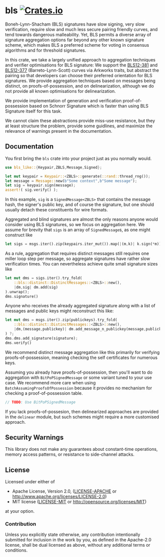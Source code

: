 # bls [![Crates.io](https://img.shields.io/crates/v/bls-like.svg)](https://crates.io/crates/bls-like) #

Boneh-Lynn-Shacham (BLS) signatures have slow signing, very slow verification, require slow and much less secure pairing friendly curves, and tend towards dangerous malleability.  Yet, BLS permits a diverse array of signature aggregation options far beyond any other known signature scheme, which makes BLS a preferred scheme for voting in consensus algorithms and for threshold signatures. 

In this crate, we take a largely unified approach to aggregation techniques and verifier optimisations for BLS signature:  We support the [BLS12-381](https://z.cash/blog/new-snark-curve.html) and [BLS12-377](https://eprint.iacr.org/2018/962.pdf) (Barreto-Lynn-Scott) curves via Arkworks traits, but abstract the pairing so that developers can choose their preferred orientation for BLS signatures.  We provide aggregation techniques based on messages being distinct, on proofs-of-possession, and on delinearization, although we do not provide all known optimisations for delinearization.

We provide implementation of generation and verification proof-of-possession based on Schnorr Signature which is faster than using BLS Signature itself for this task.

We cannot claim these abstractions provide miss-use resistance, but they at least structure the problem, provide some guidlines, and maximize the relevance of warnings present in the documentation.

## Documentation

You first bring the `bls` crate into your project just as you normally would.

```rust
use bls_like::{Keypair,ZBLS,Message,Signed};

let mut keypair = Keypair::<ZBLS>::generate(::rand::thread_rng());
let message = Message::new(b"Some context",b"Some message");
let sig = keypair.sign(message);
assert!( sig.verify() );
```

In this example, `sig` is a `SignedMessage<ZBLS>` that contains the message hash, the signer's public key, and of course the signature, but one should usually detach these constituents for wire formats.

Aggregated and blind signatures are almost the only reasons anyone would consider using BLS signatures, so we focus on aggregation here.  We assume for brevity that `sigs` is an array of `SignedMessage`s, as one might construct like 

```rust
let sigs = msgs.iter().zip(keypairs.iter_mut()).map(|(m,k)| k.sign(*m)).collect::<Vec<_>>();  
```

As a rule, aggregation that requires distinct messages still requires one miller loop step per message, so aggregate signatures have rather slow verification times.  You can nevertheless achieve quite small signature sizes like

```rust
let mut dms = sigs.iter().try_fold(
    ::bls::distinct::DistinctMessages::<ZBLS>::new(), 
    |dm,sig| dm.add(sig)
).unwrap();
dms.signature()
```

Anyone who receives the already aggregated signature along with a list of messages and public keys might reconstruct this like:

```rust
let mut dms = msgs.iter().zip(publickeys).try_fold(
    ::bls::distinct::DistinctMessages::<ZBLS>::new(), 
    |dm,(message,publickey)| dm.add_message_n_publickey(message,publickey)
) ?;
dms.dms.add_signature(signature);
dms.verify()
```

We recommend distinct message aggregation like this primarily for verifying proofs-of-possession, meaning checking the self certificates for numerous keys.  

Assuming you already have proofs-of-possession, then you'll want to do aggregation with `BitPoPSignedMessage` or some variant tuned to your use case.  We recommend more care when using `BatchAssumingProofsOfPossession` because it provides no mechanism for checking a proof-of-possession table.

```rust
// TODO: Use BitPoPSignedMessage
```

If you lack proofs-of-possesion, then delinearized approaches are provided in the `delinear` module, but such schemes might require a more customised approach.

## Security Warnings

This library does not make any guarantees about constant-time operations, memory access patterns, or resistance to side-channel attacks.

## License

Licensed under either of

 * Apache License, Version 2.0, ([LICENSE-APACHE](LICENSE-APACHE) or http://www.apache.org/licenses/LICENSE-2.0)
 * MIT license ([LICENSE-MIT](LICENSE-MIT) or http://opensource.org/licenses/MIT)

at your option.

### Contribution

Unless you explicitly state otherwise, any contribution intentionally
submitted for inclusion in the work by you, as defined in the Apache-2.0
license, shall be dual licensed as above, without any additional terms or
conditions.

